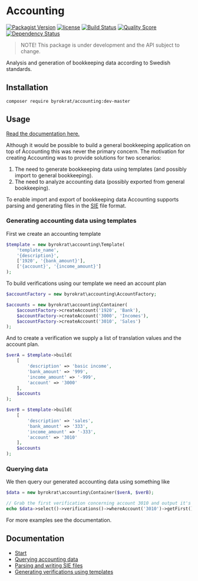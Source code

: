 # Accounting

[![Packagist Version](https://img.shields.io/packagist/v/byrokrat/accounting.svg?style=flat-square)](https://packagist.org/packages/byrokrat/accounting)
[![license](https://img.shields.io/github/license/byrokrat/accounting.svg?maxAge=2592000&style=flat-square)](LICENSE)
[![Build Status](https://img.shields.io/travis/byrokrat/accounting/master.svg?style=flat-square)](https://travis-ci.org/byrokrat/accounting)
[![Quality Score](https://img.shields.io/scrutinizer/g/byrokrat/accounting.svg?style=flat-square)](https://scrutinizer-ci.com/g/byrokrat/accounting)
[![Dependency Status](https://img.shields.io/gemnasium/byrokrat/accounting.svg?style=flat-square)](https://gemnasium.com/byrokrat/accounting)

> NOTE! This package is under development and the API subject to change.

Analysis and generation of bookkeeping data according to Swedish standards.

Installation
------------
```shell
composer require byrokrat/accounting:dev-master
```

Usage
-----
[Read the documentation here.](docs)

Although it would be possible to build a general bookkeeping application on top
of Accounting this was never the primary concern. The motivation for creating
Accounting was to provide solutions for two scenarios:

1. The need to generate bookkeeping data using templates (and possibly import to
   general bookkeeping).
1. The need to analyze accounting data (possibly exported from general
   bookkeeping).

To enable import and export of bookkeeping data Accounting supports parsing
and generating files in the [SIE](docs/02-sie.md) file format.

### Generating accounting data using templates

First we create an accounting template

<!-- @example template -->
```php
$template = new byrokrat\accounting\Template(
    'template_name',
    '{description}',
    ['1920', '{bank_amount}'],
    ['{account}', '{income_amount}']
);
```

To build verifications using our template we need an account plan

<!--
    @example accounts
    @extends template
-->
```php
$accountFactory = new byrokrat\accounting\AccountFactory;

$accounts = new byrokrat\accounting\Container(
    $accountFactory->createAccount('1920', 'Bank'),
    $accountFactory->createAccount('3000', 'Incomes'),
    $accountFactory->createAccount('3010', 'Sales')
);
```

And to create a verification we supply a list of translation values and the
account plan.

<!--
    @example verifications
    @extends accounts
-->
```php
$verA = $template->build(
    [
        'description' => 'basic income',
        'bank_amount' => '999',
        'income_amount' => '-999',
        'account' => '3000'
    ],
    $accounts
);

$verB = $template->build(
    [
        'description' => 'sales',
        'bank_amount' => '333',
        'income_amount' => '-333',
        'account' => '3010'
    ],
    $accounts
);
```

### Querying data

We then query our generated accounting data using something like

<!--
    @example query
    @extends verifications
    @expectOutput "sales"
-->
```php
$data = new byrokrat\accounting\Container($verA, $verB);

// Grab the first verification concerning account 3010 and output it's description
echo $data->select()->verifications()->whereAccount('3010')->getFirst()->getDescription();
```

For more examples see the documentation.

Documentation
-------------
- [Start](docs)
- [Querying accounting data](docs/01-querying.md)
- [Parsing and writing SIE files](docs/02-sie.md)
- [Generating verifications using templates](docs/03-templates.md)
